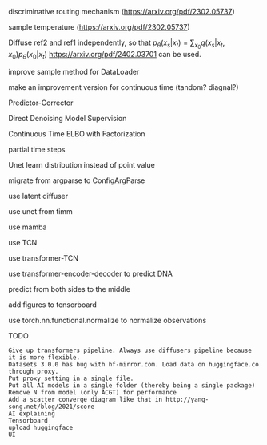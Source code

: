 

discriminative routing mechanism (https://arxiv.org/pdf/2302.05737)

sample temperature (https://arxiv.org/pdf/2302.05737)

Diffuse ref2 and ref1 independently, so that $p_\theta(x_s|x_t)=\sum_{x_0}q(x_s|x_t,x_0)p_\theta(x_0|x_t)$ https://arxiv.org/pdf/2402.03701 can be used.

improve sample method for DataLoader

make an improvement version for continuous time (tandom? diagnal?)

Predictor-Corrector

Direct Denoising Model Supervision

Continuous Time ELBO with Factorization

partial time steps

Unet learn distribution instead of point value

migrate from argparse to ConfigArgParse

use latent diffuser

use unet from timm

use mamba

use TCN

use transformer-TCN

use transformer-encoder-decoder to predict DNA

predict from both sides to the middle

add figures to tensorboard

use torch.nn.functional.normalize to normalize observations

TODO
```list
Give up transformers pipeline. Always use diffusers pipeline because it is more flexible.
Datasets 3.0.0 has bug with hf-mirror.com. Load data on huggingface.co through proxy.
Put proxy setting in a single file.
Put all AI models in a single folder (thereby being a single package)
Remove N from model (only ACGT) for performance
Add a scatter converge diagram like that in http://yang-song.net/blog/2021/score
AI explaining
Tensorboard
upload huggingface
UI
```
